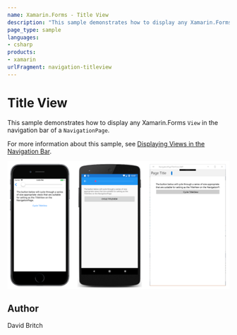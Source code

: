 ```yaml
---
name: Xamarin.Forms - Title View
description: "This sample demonstrates how to display any Xamarin.Forms View in the navigation bar of a NavigationPage #navigation"
page_type: sample
languages:
- csharp
products:
- xamarin
urlFragment: navigation-titleview
---
```

# Title View

This sample demonstrates how to display any Xamarin.Forms `View` in the navigation bar of a `NavigationPage`.

For more information about this sample, see [Displaying Views in the Navigation Bar](https://docs.microsoft.com/xamarin/xamarin-forms/app-fundamentals/navigation/hierarchical#displaying-views-in-the-navigation-bar).

![Title View application screenshot](Screenshots/01All.png "Title View application screenshot")

## Author

David Britch
